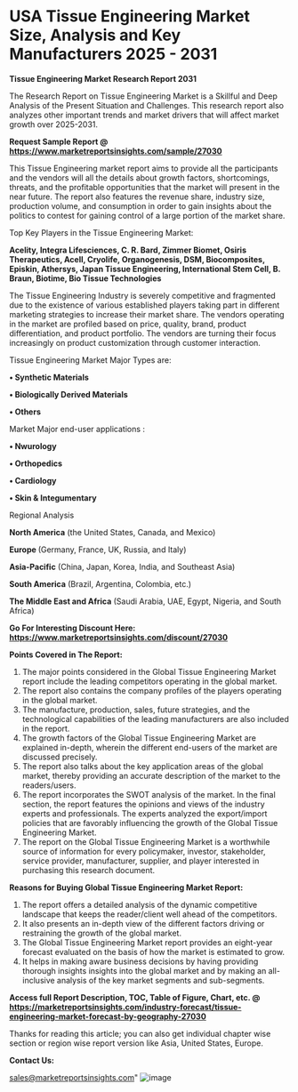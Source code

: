  # USA Tissue Engineering Market Size, Analysis and Key Manufacturers 2025 - 2031

<strong>Tissue Engineering Market Research Report 2031</strong>

The Research Report on Tissue Engineering Market is a Skillful and Deep Analysis of the Present Situation and Challenges. This research report also analyzes other important trends and market drivers that will affect market growth over 2025-2031.

<strong>Request Sample Report @ <a href=https://www.marketreportsinsights.com/sample/27030>https://www.marketreportsinsights.com/sample/27030</a></strong>

This Tissue Engineering market report aims to provide all the participants and the vendors will all the details about growth factors, shortcomings, threats, and the profitable opportunities that the market will present in the near future. The report also features the revenue share, industry size, production volume, and consumption in order to gain insights about the politics to contest for gaining control of a large portion of the market share.

Top Key Players in the Tissue Engineering Market:

<strong>Acelity, Integra Lifesciences, C. R. Bard, Zimmer Biomet, Osiris Therapeutics, Acell, Cryolife, Organogenesis, DSM, Biocomposites, Episkin, Athersys, Japan Tissue Engineering, International Stem Cell, B. Braun, Biotime, Bio Tissue Technologies</strong>

The Tissue Engineering Industry is severely competitive and fragmented due to the existence of various established players taking part in different marketing strategies to increase their market share. The vendors operating in the market are profiled based on price, quality, brand, product differentiation, and product portfolio. The vendors are turning their focus increasingly on product customization through customer interaction.

Tissue Engineering Market Major Types are:

<strong>• Synthetic Materials

• Biologically Derived Materials

• Others</strong>

Market Major end-user applications :

<strong>• Nwurology

• Orthopedics

• Cardiology

• Skin & Integumentary</strong>

Regional Analysis

</u><strong><b>North America</b></strong> (the United States, Canada, and Mexico)

<strong><b>Europe </b></strong>(Germany, France, UK, Russia, and Italy)

<strong><b>Asia-Pacific</b></strong> (China, Japan, Korea, India, and Southeast Asia)

<strong><b>South America</b></strong> (Brazil, Argentina, Colombia, etc.)

<strong><b>The Middle East and Africa</b></strong> (Saudi Arabia, UAE, Egypt, Nigeria, and South Africa)

<strong>Go For Interesting Discount Here: <a href=https://www.marketreportsinsights.com/discount/27030>https://www.marketreportsinsights.com/discount/27030</a></strong>

<strong>Points Covered in The Report:</strong>
<ol>
  <li>The major points considered in the Global Tissue Engineering Market report include the leading competitors operating in the global market.</li>
  <li>The report also contains the company profiles of the players operating in the global market.</li>
  <li>The manufacture, production, sales, future strategies, and the technological capabilities of the leading manufacturers are also included in the report.</li>
  <li>The growth factors of the Global Tissue Engineering Market are explained in-depth, wherein the different end-users of the market are discussed precisely.</li>
  <li>The report also talks about the key application areas of the global market, thereby providing an accurate description of the market to the readers/users.</li>
  <li>The report incorporates the SWOT analysis of the market. In the final section, the report features the opinions and views of the industry experts and professionals. The experts analyzed the export/import policies that are favorably influencing the growth of the Global Tissue Engineering Market.</li>
  <li>The report on the Global Tissue Engineering Market is a worthwhile source of information for every policymaker, investor, stakeholder, service provider, manufacturer, supplier, and player interested in purchasing this research document.</li>
</ol>
<strong>Reasons for Buying Global Tissue Engineering Market Report:</strong>

<ol>
  <li>The report offers a detailed analysis of the dynamic competitive landscape that keeps the reader/client well ahead of the competitors.</li>
  <li>It also presents an in-depth view of the different factors driving or restraining the growth of the global market.</li>
  <li>The Global Tissue Engineering Market report provides an eight-year forecast evaluated on the basis of how the market is estimated to grow.</li>
  <li>It helps in making aware business decisions by having providing thorough insights insights into the global market and by making an all-inclusive analysis of the key market segments and sub-segments.</li>
</ol>
<strong>Access full Report Description, TOC, Table of Figure, Chart, etc. @ <a href=https://marketreportsinsights.com/industry-forecast/tissue-engineering-market-forecast-by-geography-27030>https://marketreportsinsights.com/industry-forecast/tissue-engineering-market-forecast-by-geography-27030</a></strong>


Thanks for reading this article; you can also get individual chapter wise section or region wise report version like Asia, United States, Europe.

<strong>Contact Us:</strong>

sales@marketreportsinsights.com"
![image](https://github.com/user-attachments/assets/17746f95-3190-4d60-bda8-13c178ea143d)
